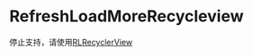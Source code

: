 # RefreshLoadMoreRecycleview
停止支持，请使用[RLRecyclerView](https://github.com/XIE87241203/RLRecyclerView)
